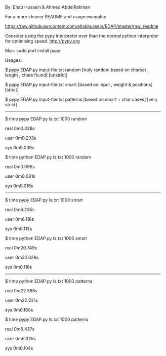 By: Ehab Hussein & Ahmed AbdelRahman

For a more cleaner README and usage examples

https://raw.githubusercontent.com/ehabhussein/EDAP/master/raw_readme

Consider using the pypy interpreter over than the normal python interpreter for optimising speed.
http://pypy.org

Mac:
sudo port install pypy

 Usages:
 
$ pypy EDAP.py input-file.txt <number of generated hashes> random   [truly random based on charset , length , chars found] [unstrict]

$ pypy EDAP.py input-file.txt <number of generated hashes> smart    [based on input , weight & positions] [strict]

$ pypy EDAP.py input-file.txt <number of generated hashes> patterns [based on smart + char cases] [very strict]
        
        
        
------------------------------------------------------------------------

$ time pypy EDAP.py ls.txt 1000 random

real    0m0.338s

user    0m0.293s

sys    0m0.039s


$ time python EDAP.py ls.txt 1000 random

real    0m0.099s

user    0m0.081s

sys    0m0.016s

----------------------------------

$ time pypy EDAP.py ls.txt 1000 smart

real    0m6.235s

user    0m6.116s

sys    0m0.113s


$ time python EDAP.py ls.txt 1000 smart

real    0m20.749s

user    0m20.628s

sys    0m0.118s

------------------------------------

$ time python EDAP.py ls.txt 1000 patterns

real    0m22.386s

user    0m22.221s

sys    0m0.160s


$ time pypy EDAP.py ls.txt 1000 patterns

real    0m6.437s

user    0m6.325s

sys    0m0.104s
